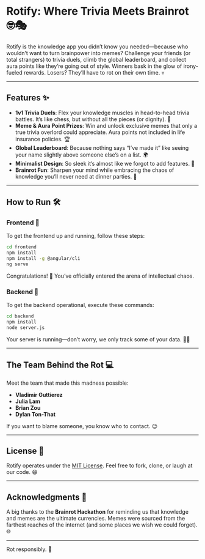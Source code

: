 # Rotify: Where Trivia Meets Brainrot 🤓🎭  
Rotify is the knowledge app you didn’t know you needed—because who wouldn’t want to turn brainpower into memes? Challenge your friends (or total strangers) to trivia duels, climb the global leaderboard, and collect aura points like they’re going out of style. Winners bask in the glow of irony-fueled rewards. Losers? They’ll have to rot on their own time. 💀  

---

## Features ✨  
- **1v1 Trivia Duels**: Flex your knowledge muscles in head-to-head trivia battles. It’s like chess, but without all the pieces (or dignity). 🧠  
- **Meme & Aura Point Prizes**: Win and unlock exclusive memes that only a true trivia overlord could appreciate. Aura points not included in life insurance policies. 🏆  
- **Global Leaderboard**: Because nothing says “I’ve made it” like seeing your name slightly above someone else’s on a list. 🌍  
- **Minimalist Design**: So sleek it’s almost like we forgot to add features. 🎨  
- **Brainrot Fun**: Sharpen your mind while embracing the chaos of knowledge you’ll never need at dinner parties. 🤯  

---

## How to Run 🛠️  

### Frontend 🚀  
To get the frontend up and running, follow these steps:

```bash  
cd frontend  
npm install  
npm install -g @angular/cli  
ng serve  
```
Congratulations! 🎉 You’ve officially entered the arena of intellectual chaos.

### Backend 🔧  
To get the backend operational, execute these commands:

```bash
cd backend  
npm install  
node server.js  
```
Your server is running—don’t worry, we only track some of your data. 🕵️‍♂️  

---

## The Team Behind the Rot 💻  
Meet the team that made this madness possible:

- **Vladimir Guttierez**  
- **Julia Lam**  
- **Brian Zou**  
- **Dylan Ton-That**  

If you want to blame someone, you know who to contact. 😉

---

## License 📜  
Rotify operates under the [MIT License](LICENSE). Feel free to fork, clone, or laugh at our code. 😄  

---

## Acknowledgments 🙌  
A big thanks to the **Brainrot Hackathon** for reminding us that knowledge and memes are the ultimate currencies. Memes were sourced from the farthest reaches of the internet (and some places we wish we could forget). 🌐  

---

Rot responsibly. 🧠
